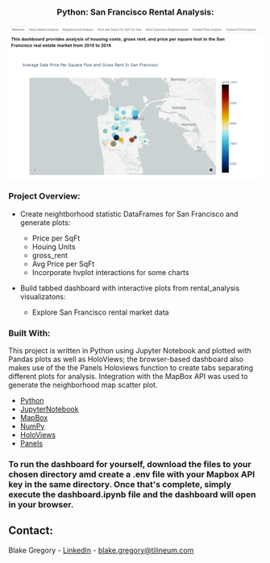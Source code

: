 <h3 align="center">Python: San Francisco Rental Analysis:</h3>
<p align="center">
  <a href="https://github.com/bgregory0913/Python_Rental_Analysis">
    <img src="DashboardImage.PNG" alt="Dashboard" align="center">
  </a>
</p>

### Project Overview:
* Create neightborhood statistic DataFrames for San Francisco and generate plots:
    * Price per SqFt
    * Houing Units
    * gross_rent
    * Avg Price per SqFt
    * Incorporate hvplot interactions for some charts

* Build tabbed dashboard with interactive plots from rental_analysis visualizatons:
    * Explore San Francisco rental market data

### Built With:
This project is written in Python using Jupyter Notebook and plotted with Pandas plots as well as HoloViews; the browser-based dashboard also makes use of the the Panels Holoviews function to create tabs separating different plots for analysis. Integration with the MapBox API was used to generate the neighborhood map scatter plot.

* [Python](https://www.python.org/)
* [JupyterNotebook](https://jupyter.org/)
* [MapBox](https://www.mapbox.com/)
* [NumPy](https://numpy.org/)
* [HoloViews](http://holoviews.org/)
* [Panels](https://panel.holoviz.org/reference/panes/HoloViews.html)

### To run the dashboard for yourself, download the files to your chosen directory amd create a .env file with your Mapbox API key in the same directory. Once that's complete, simply execute the dashboard.ipynb file and the dashboard will open in your browser.


## Contact:
Blake Gregory - [LinkedIn](www.linkedin.com/in/blake-greg) - blake.gregory@tilineum.com
